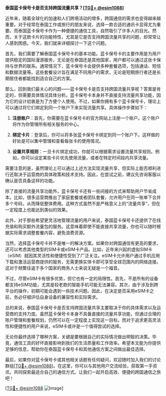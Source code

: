 **泰国蓝卡保号卡是否支持跨国流量共享？[[TG💪+ @esim1088](https://t.me/s/esim1088)]**

近年来，随着全球化的加速和人们跨境活动的增多，跨国通信的需求也变得越来越重要。对于经常在泰国工作或旅行的朋友来说，选择一款合适的通讯卡显得尤为重要。而泰国蓝卡保号卡作为一种便捷的通信工具，自然吸引了许多人的目光。然而，关于这款卡片的功能特性，尤其是它是否支持跨国流量共享的问题，却常常让人感到困惑。今天，我们就来详细探讨一下这个问题。

首先，我们需要了解泰国蓝卡保号卡的基本功能。蓝卡保号卡的主要作用是为用户提供稳定的国际漫游服务，无论是在泰国还是其他国家，用户都可以通过这张卡保持与世界的联系。通常情况下，蓝卡保号卡会提供多种套餐选项，包括通话、短信和数据流量等。这些套餐设计旨在满足不同用户的需求，无论是短期旅行者还是长期居住者都能找到适合自己的方案。

那么，回到我们最关心的问题——蓝卡保号卡是否支持跨国流量共享呢？答案是肯定的，但需要具体情况具体分析。蓝卡保号卡本身并不直接支持流量共享功能，因为它的设计初衷是为了方便个人使用。不过，如果你拥有多个蓝卡保号卡，理论上可以通过将它们绑定到同一个账户下来实现流量共享。具体操作步骤如下：

1. **注册账户**：首先，你需要在蓝卡保号卡的官方网站上注册一个账户。这个账户将作为你管理所有相关服务的中心。
   
2. **绑定卡片**：登录后，你可以将多张蓝卡保号卡绑定到同一个账户下。这样做的好处是可以集中管理和查看每张卡的使用情况。

3. **设置共享规则**：一旦卡片绑定成功，你就可以根据需求设置流量共享规则。例如，你可以设定某些卡片优先使用流量，或者在特定时间段内共享流量。

需要注意的是，虽然理论上可以通过上述方法实现流量共享，但实际上能否顺利进行还取决于运营商的具体政策和技术支持。因此，在尝试之前，建议先咨询客服以确认是否具备这样的功能。

除了直接的流量共享功能外，蓝卡保号卡还有一些间接的方式来帮助用户节省成本。比如，很多运营商推出了家庭套餐或者团队套餐，允许用户在同一账单下合并多个号码，从而降低整体费用。这种方式虽然不是严格意义上的“流量共享”，但在一定程度上也能达到类似的效果。

此外，对于那些希望更灵活地管理流量的用户来说，泰国蓝卡保号卡还提供了在线充值和购买额外流量包的服务。这意味着即使不能直接共享流量，你也可以随时根据实际需求调整套餐内容，避免浪费资源。

当然，选择蓝卡保号卡并不是唯一的解决方案。如果你对跨国通信有更高的要求，还可以考虑其他类型的SIM卡或eSIM卡产品。比如，近年来兴起的虚拟SIM卡（eSIM）就因其灵活性和便捷性受到了广泛关注。eSIM卡允许用户通过手机应用下载和激活运营商提供的服务，无需更换实体卡即可享受全球范围内的网络连接。这对于频繁往返于多个国家的商务人士来说无疑是一个福音。

不过，尽管eSIM卡有很多优势，但它也有一定的局限性。首先，不是所有的设备都支持eSIM功能，尤其是较老款的智能手机可能无法兼容。其次，由于涉及到跨平台的操作，初期可能会遇到一些技术问题。因此，在决定是否采用eSIM卡之前，务必仔细评估自身设备的兼容性和实际需求。

总的来说，泰国蓝卡保号卡是否支持跨国流量共享主要取决于你的具体需求以及运营商的支持力度。虽然蓝卡保号卡本身不具备直接的流量共享功能，但通过合理的账户管理和套餐规划，仍然可以在一定程度上实现这一目标。而对于追求更高灵活性和便捷性的用户来说，eSIM卡或许是一个值得尝试的选择。

无论你最终选择了哪种方案，关键是要根据自己的实际情况做出明智的决策。毕竟，通信工具的好坏直接影响到我们的生活质量和工作效率。希望本文能为你提供足够的信息，帮助你在泰国蓝卡保号卡和其他通信方案之间做出最佳选择。

最后，如果你对蓝卡保号卡或其他相关话题有任何疑问，欢迎随时加入我们的讨论群组[[TG💪+ @esim1088](https://t.me/s/esim1088)]。在这里，你可以与其他用户交流经验，获取第一手资讯，共同探索最适合自己的通信方式。让我们一起开启高效、便捷的跨国通信之旅吧！

[[TG💪+ @esim1088](https://t.me/s/esim1088) ![Image](https://i.postimg.cc/4NQfJmqS/Snipaste-2025-05-13-00-14-12.png)]